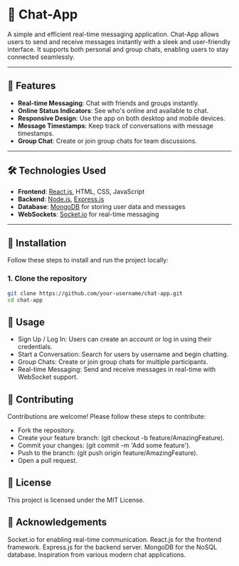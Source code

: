 # 📱 Chat-App

A simple and efficient real-time messaging application. Chat-App allows users to send and receive messages instantly with a sleek and user-friendly interface. It supports both personal and group chats, enabling users to stay connected seamlessly.

---

## 🚀 Features

- **Real-time Messaging**: Chat with friends and groups instantly.
- **Online Status Indicators**: See who's online and available to chat.
- **Responsive Design**: Use the app on both desktop and mobile devices.
- **Message Timestamps**: Keep track of conversations with message timestamps.
- **Group Chat**: Create or join group chats for team discussions.

---

## 🛠️ Technologies Used

- **Frontend**: [React.js](https://reactjs.org/), HTML, CSS, JavaScript
- **Backend**: [Node.js](https://nodejs.org/), [Express.js](https://expressjs.com/)
- **Database**: [MongoDB](https://www.mongodb.com/) for storing user data and messages
- **WebSockets**: [Socket.io](https://socket.io/) for real-time messaging

---

## 🔧 Installation

Follow these steps to install and run the project locally:

### 1. **Clone the repository**

```bash
git clone https://github.com/your-username/chat-app.git
cd chat-app
```


## 📖 Usage
- Sign Up / Log In: Users can create an account or log in using their credentials.
- Start a Conversation: Search for users by username and begin chatting.
- Group Chats: Create or join group chats for multiple participants.
- Real-time Messaging: Send and receive messages in real-time with WebSocket support.

## 👥 Contributing
Contributions are welcome! Please follow these steps to contribute:

- Fork the repository.
- Create your feature branch: (git checkout -b feature/AmazingFeature).
- Commit your changes: (git commit -m 'Add some feature').
- Push to the branch: (git push origin feature/AmazingFeature).
- Open a pull request.

## 📝 License
This project is licensed under the MIT License.

## 🙌 Acknowledgements
Socket.io for enabling real-time communication.
React.js for the frontend framework.
Express.js for the backend server.
MongoDB for the NoSQL database.
Inspiration from various modern chat applications.
